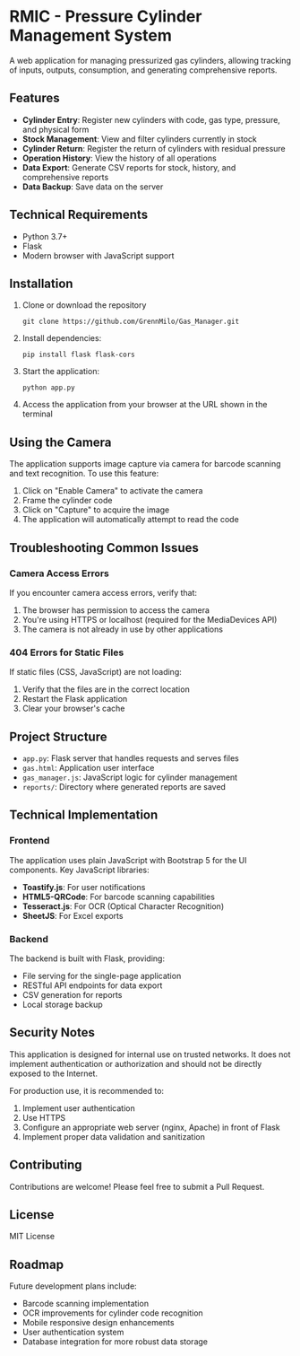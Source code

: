 # RMIC - Pressure Cylinder Management System

A web application for managing pressurized gas cylinders, allowing tracking of inputs, outputs, consumption, and generating comprehensive reports.

## Features

- **Cylinder Entry**: Register new cylinders with code, gas type, pressure, and physical form
- **Stock Management**: View and filter cylinders currently in stock
- **Cylinder Return**: Register the return of cylinders with residual pressure
- **Operation History**: View the history of all operations
- **Data Export**: Generate CSV reports for stock, history, and comprehensive reports
- **Data Backup**: Save data on the server

## Technical Requirements

- Python 3.7+
- Flask
- Modern browser with JavaScript support

## Installation

1. Clone or download the repository
   ```
   git clone https://github.com/GrennMilo/Gas_Manager.git
   ```
2. Install dependencies:
   ```
   pip install flask flask-cors
   ```
3. Start the application:
   ```
   python app.py
   ```
4. Access the application from your browser at the URL shown in the terminal

## Using the Camera

The application supports image capture via camera for barcode scanning and text recognition. To use this feature:

1. Click on "Enable Camera" to activate the camera
2. Frame the cylinder code
3. Click on "Capture" to acquire the image
4. The application will automatically attempt to read the code

## Troubleshooting Common Issues

### Camera Access Errors

If you encounter camera access errors, verify that:

1. The browser has permission to access the camera
2. You're using HTTPS or localhost (required for the MediaDevices API)
3. The camera is not already in use by other applications

### 404 Errors for Static Files

If static files (CSS, JavaScript) are not loading:

1. Verify that the files are in the correct location
2. Restart the Flask application
3. Clear your browser's cache

## Project Structure

- `app.py`: Flask server that handles requests and serves files
- `gas.html`: Application user interface
- `gas_manager.js`: JavaScript logic for cylinder management
- `reports/`: Directory where generated reports are saved

## Technical Implementation

### Frontend
The application uses plain JavaScript with Bootstrap 5 for the UI components. Key JavaScript libraries:
- **Toastify.js**: For user notifications
- **HTML5-QRCode**: For barcode scanning capabilities
- **Tesseract.js**: For OCR (Optical Character Recognition)
- **SheetJS**: For Excel exports

### Backend
The backend is built with Flask, providing:
- File serving for the single-page application
- RESTful API endpoints for data export
- CSV generation for reports
- Local storage backup

## Security Notes

This application is designed for internal use on trusted networks. It does not implement authentication or authorization and should not be directly exposed to the Internet.

For production use, it is recommended to:
1. Implement user authentication
2. Use HTTPS
3. Configure an appropriate web server (nginx, Apache) in front of Flask
4. Implement proper data validation and sanitization

## Contributing

Contributions are welcome! Please feel free to submit a Pull Request.

## License

MIT License

## Roadmap

Future development plans include:
- Barcode scanning implementation
- OCR improvements for cylinder code recognition
- Mobile responsive design enhancements
- User authentication system
- Database integration for more robust data storage 